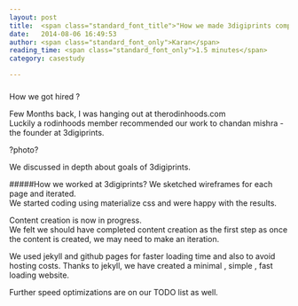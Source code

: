 ```yaml
---
layout: post
title:  <span class="standard_font_title">"How we made 3digiprints company website with jekyll."</span>
date:   2014-08-06 16:49:53
author: <span class="standard_font_only">Karan</span>
reading_time: <span class="standard_font_only">1.5 minutes</span>
category: casestudy

---
```


#####
<p class="standard_font_head">How we got hired ? </p>

<p class = "standard_font">
Few Months back, I was hanging out at therodinhoods.com<br/>
Luckily a rodinhoods member recommended our work to chandan mishra - the founder at 3digiprints.<br/>
</p>

<!--more-->


?photo?

<p class = "standard_font">
We discussed in depth about goals of 3digiprints.<br/>

#####How we worked at 3digiprints?
We sketched wireframes for each page and iterated.    <br/>
We started coding using materialize css and were happy with the results.

Content creation is now in progress.<br/>
We felt we should have completed content creation as the first step as once the content is created, we may need to make an iteration.

We used jekyll and github pages for faster loading time and also to avoid hosting costs.                                             <nr/>
Thanks to jekyll, we have created a minimal , simple , fast loading website.

Further speed optimizations are on our TODO list as well.
</p>


